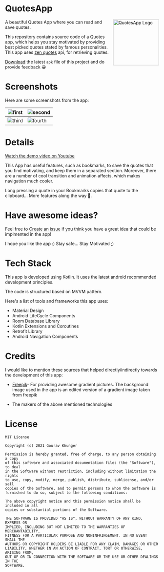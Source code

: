 # QuotesApp

<img alt = "QuotesApp Logo" src="https://raw.githubusercontent.com/GouravKhunger/QuotesApp/main/images/logo.png" height="150px" width="150px" align="right"/>

A beautiful Quotes App where you can read and save quotes.

This repository contains source code of a Quotes app, which helps you stay motivated by providing best picked quotes
stated by famous personalities. This app uses [zen quotes](https://zenquotes.io) api, for retrieving quotes.

[Download](https://github.com/GouravKhunger/QuotesApp/releases/latest) the latest `apk` file of this project and do provide feedback 😀

# Screenshots
Here are some screenshots from the app:

| ![first](https://raw.githubusercontent.com/GouravKhunger/QuotesApp/main/images/one.png)   | ![second](https://raw.githubusercontent.com/GouravKhunger/QuotesApp/main/images/two.png)  |
|---------------------------------|---------------------------------|
| ![third](https://raw.githubusercontent.com/GouravKhunger/QuotesApp/main/images/three.png) | ![fourth](https://raw.githubusercontent.com/GouravKhunger/QuotesApp/main/images/four.png) |

# Details
[Watch the demo video on Youtube](https://youtu.be/9Kl6WDmTK8g)

This App has useful features, such as bookmarks, to save the quotes that you find motivating, and keep them in a
separated section. Moreover, there are a number of cool transition and animation affects, which makes navigation much
cooler.

Long pressing a quote in your Bookmarks copies that quote to the clipboard... More features along the way 🚀.

# Have awesome ideas?
Feel free to [Create an issue](https://github.com/GouravKhunger/QuotesApp/issues/new)
if you think you have a great idea that could be implmented in the app!

I hope you like the app :)
Stay safe... Stay Motivated ;)

# Tech Stack
This app is developed using Kotlin. It uses the latest android recommended development principles.

The code is structured based on MVVM pattern.

Here's a list of tools and frameworks this app uses:

- Material Design
- Android LifeCycle Components
- Room Database Library
- Kotlin Extensions and Coroutines
- Retrofit Library
- Android Navigation Components

# Credits
I would like to mention these sources that helped directly/indirectly towards
the development of this app:

- <a href="http://www.freepik.com">Freepik</a>- For providing awesome gradient pictures.
The background image used in the app is an edited version of a gradient image taken from freepik
  
- The makers of the above mentioned technologies

# License

```
MIT License

Copyright (c) 2021 Gourav Khunger

Permission is hereby granted, free of charge, to any person obtaining a copy
of this software and associated documentation files (the "Software"), to deal
in the Software without restriction, including without limitation the rights
to use, copy, modify, merge, publish, distribute, sublicense, and/or sell
copies of the Software, and to permit persons to whom the Software is
furnished to do so, subject to the following conditions:

The above copyright notice and this permission notice shall be included in all
copies or substantial portions of the Software.

THE SOFTWARE IS PROVIDED "AS IS", WITHOUT WARRANTY OF ANY KIND, EXPRESS OR
IMPLIED, INCLUDING BUT NOT LIMITED TO THE WARRANTIES OF MERCHANTABILITY,
FITNESS FOR A PARTICULAR PURPOSE AND NONINFRINGEMENT. IN NO EVENT SHALL THE
AUTHORS OR COPYRIGHT HOLDERS BE LIABLE FOR ANY CLAIM, DAMAGES OR OTHER
LIABILITY, WHETHER IN AN ACTION OF CONTRACT, TORT OR OTHERWISE, ARISING FROM,
OUT OF OR IN CONNECTION WITH THE SOFTWARE OR THE USE OR OTHER DEALINGS IN THE
SOFTWARE.
```
